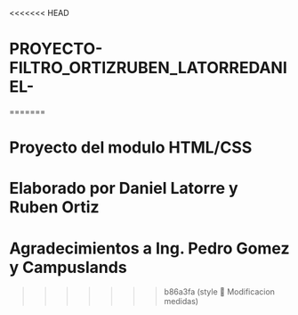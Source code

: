 <<<<<<< HEAD
# PROYECTO-FILTRO_ORTIZRUBEN_LATORREDANIEL-
=======
# Proyecto del modulo HTML/CSS
# Elaborado por Daniel Latorre y Ruben Ortiz
# Agradecimientos a Ing. Pedro Gomez y Campuslands
>>>>>>> b86a3fa (style :lipstick: Modificacion medidas)
